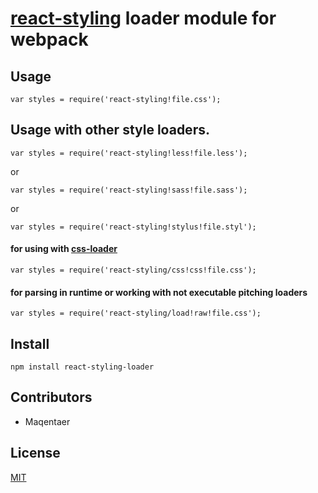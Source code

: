 # [react-styling](https://github.com/halt-hammerzeit/react-styling) loader module for webpack

## Usage

`var styles = require('react-styling!file.css');`

## Usage with other style loaders.

`var styles = require('react-styling!less!file.less');`

or

`var styles = require('react-styling!sass!file.sass');`

or

`var styles = require('react-styling!stylus!file.styl');`

#### for using with [css-loader](https://github.com/webpack/css-loader)

`var styles = require('react-styling/css!css!file.css');`

#### for parsing in runtime or working with not executable pitching loaders

`var styles = require('react-styling/load!raw!file.css');`

## Install

`npm install react-styling-loader`

## Contributors

 - Maqentaer

## License

[MIT](LICENSE)
